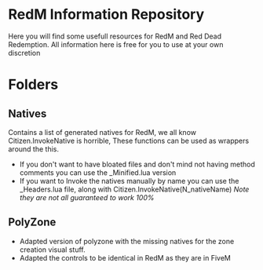 # RedM Information Repository

Here you will find some usefull resources for RedM and Red Dead Redemption.
All information here is free for you to use at your own discretion

# Folders
## Natives 
Contains a list of generated natives for RedM, we all know Citizen.InvokeNative is horrible, These functions can be used as wrappers around the this.
- If you don't want to have bloated files and don't mind not having method comments you can use the _Minified.lua version
- If you want to Invoke the natives manually by name you can use the _Headers.lua file, along with Citizen.InvokeNative(N_nativeName)
*Note they are not all guaranteed to work 100%*


## PolyZone

- Adapted version of polyzone with the missing natives for the zone creation visual stuff.
- Adapted the controls to be identical in RedM as they are in FiveM
